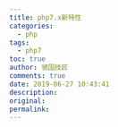 ```yaml
---
title: php7.x新特性
categories:
  - php
tags:
  - php7
toc: true
author: 虢国技匠
comments: true
date: 2019-06-27 10:43:41
description:
original:
permalink:
---
```


<!-- more -->
